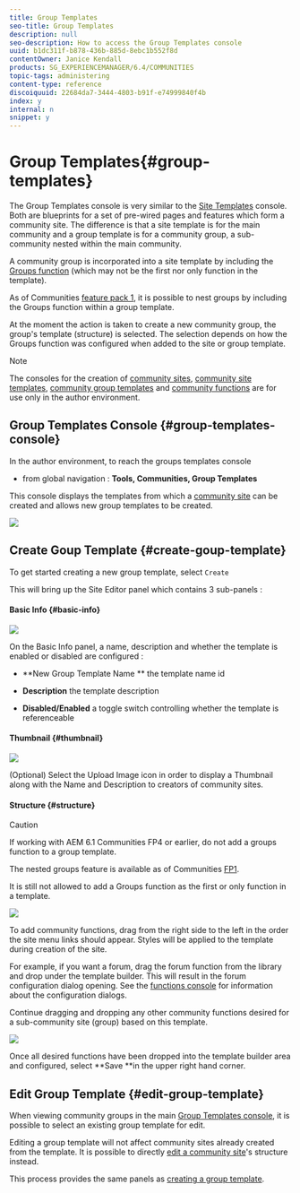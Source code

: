 ```yaml
---
title: Group Templates
seo-title: Group Templates
description: null
seo-description: How to access the Group Templates console
uuid: b1dc311f-b878-436b-885d-8ebc1b552f8d
contentOwner: Janice Kendall
products: SG_EXPERIENCEMANAGER/6.4/COMMUNITIES
topic-tags: administering
content-type: reference
discoiquuid: 22684da7-3444-4803-b91f-e74999840f4b
index: y
internal: n
snippet: y
---
```


# Group Templates{#group-templates}

The Group Templates console is very similar to the [Site Templates](../../communities/using/sites.md) console. Both are blueprints for a set of pre-wired pages and features which form a community site. The difference is that a site template is for the main community and a group template is for a community group, a sub-community nested within the main community.

A community group is incorporated into a site template by including the [Groups function](../../communities/using/functions.md#groupsfunction) (which may not be the first nor only function in the template).

As of Communities [feature pack 1](../../communities/using/deploy-communities.md#latestfeaturepack), it is possible to nest groups by including the Groups function within a group template.

At the moment the action is taken to create a new community group, the group's template (structure) is selected. The selection depends on how the Groups function was configured when added to the site or group template.

>[!NOTE]
>
>The consoles for the creation of [community sites](../../communities/using/sites-console.md), [community site templates](../../communities/using/sites.md), [community group templates](../../communities/using/tools-groups.md) and [community functions](../../communities/using/functions.md) are for use only in the author environment.

## Group Templates Console {#group-templates-console}

In the author environment, to reach the groups templates console

* from global navigation : **Tools, Communities, Group Templates**

This console displays the templates from which a [community site](../../communities/using/sites-console.md) can be created and allows new group templates to be created.

![](assets/GroupsTemplate.PNG)

## Create Goup Template {#create-goup-template}

To get started creating a new group template, select `Create`

This will bring up the Site Editor panel which contains 3 sub-panels :

#### Basic Info {#basic-info}

![](assets/chlimage_1-102.png)

On the Basic Info panel, a name, description and whether the template is enabled or disabled are configured :

* **New Group Template Name ** 
  the template name id

* **Description** 
  the template description

* **Disabled/Enabled** 
  a toggle switch controlling whether the template is referenceable

#### Thumbnail {#thumbnail}

![](assets/chlimage_1-103.png)

(Optional) Select the Upload Image icon in order to display a Thumbnail along with the Name and Description to creators of community sites.

#### Structure {#structure}

>[!CAUTION]
>
>If working with AEM 6.1 Communities FP4 or earlier, do not add a groups function to a group template.
>
>The nested groups feature is available as of Communities [FP1](../../communities/using/communities.md#latestfeaturepack).
>
>It is still not allowed to add a Groups function as the first or only function in a template.

![](assets/GrpTemplateEditor.PNG)

To add community functions, drag from the right side to the left in the order the site menu links should appear. Styles will be applied to the template during creation of the site.

For example, if you want a forum, drag the forum function from the library and drop under the template builder. This will result in the forum configuration dialog opening. See the [functions console](../../communities/using/functions.md) for information about the configuration dialogs.

Continue dragging and dropping any other community functions desired for a sub-community site (group) based on this template.

![](assets/DragFunctions.PNG)

Once all desired functions have been dropped into the template builder area and configured, select **Save **in the upper right hand corner.

## Edit Group Template {#edit-group-template}

When viewing community groups in the main [Group Templates console](#grouptemplatesconsole), it is possible to select an existing group template for edit.

Editing a group template will not affect community sites already created from the template. It is possible to directly [edit a community site](../../communities/using/sites-console.md#modifystructure)'s structure instead.

This process provides the same panels as [creating a group template](#creategrouptemplate).
